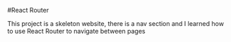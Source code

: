 #React Router

This project is a skeleton website, there is a nav section and I learned how to use React Router to navigate between pages 
